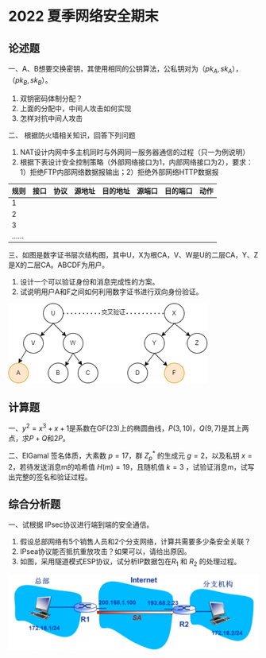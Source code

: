 # 2022 夏季网络安全期末

## 论述题

一、A、B想要交换密钥，其使用相同的公钥算法，公私钥对为（$pk_A,sk_A$），（$pk_B,sk_B$）。

1. 双钥密码体制分配？
2. 上面的分配中，中间人攻击如何实现
3. 怎样对抗中间人攻击













二、 根据防火墙相关知识，回答下列问题

1. NAT设计内网中多主机同时与外网同一服务器通信的过程（只一为例说明）
2. 根据下表设计安全控制策略（外部网络接口为1，内部网络接口为2），要求：1）拒绝FTP内部网络数据报输出；2）拒绝外部网络HTTP数据报

| 规则 | 接口 | 协议 | 源地址 | 目的地址 | 源端口 | 目的端口 | 动作 |
| ---- | ---- | ---- | ------ | -------- | ------ | -------- | ---- |
| 1    |      |      |        |          |        |          |      |
| 2    |      |      |        |          |        |          |      |
| 3    |      |      |        |          |        |          |      |
| ……   |      |      |        |          |        |          |      |











三、如图是数字证书层次结构图，其中U，X为根CA，V、W是U的二层CA，Y、Z是X的二层CA。ABCDF为用户。

1. 设计一个可以验证身份和消息完成性的方案。
2. 试说明用户A和F之间如何利用数字证书进行双向身份验证。



![](assets/2022_netsec_1_3.png)







## 计算题

一、$y^2 = x^3 + x +1$是系数在GF(23)上的椭圆曲线，$P(3, 10)$，$Q(9, 7)$是其上两点，求$P+Q$和$2P$。









二、ElGamal 签名体质，大素数 $p=17$，群 $Z_p^*$ 的生成元 $g=2$，以及私钥 $x=2$，若待发送消息m的哈希值 $H(m)=19$，且随机值 $k=3$ ，试验证消息m，试写出完整的签名和验证过程。











## 综合分析题

一、试根据 IPsec协议进行端到端的安全通信。

1. 假设总部网络有5个销售人员和2个分支网络，计算共需要多少条安全关联？
2. IPsea协议能否抵抗重放攻击？如果可以，请给出原因。
3. 如图，采用隧道模式ESP协议，试分析IP数据包在$R_1$ 和 $R_2$ 的处理过程。

<img src="assets/2022_netsec_3_1.png" style="zoom: 50%;" />

